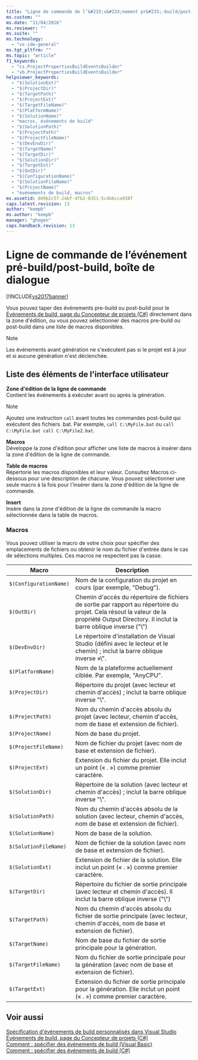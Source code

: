 ```yaml
---
title: "Ligne de commande de l’&#233;v&#233;nement pr&#233;-build/post-build, bo&#238;te de dialogue | Microsoft Docs"
ms.custom: ""
ms.date: "11/04/2016"
ms.reviewer: ""
ms.suite: ""
ms.technology: 
  - "vs-ide-general"
ms.tgt_pltfrm: ""
ms.topic: "article"
f1_keywords: 
  - "cs.ProjectPropertiesBuildEventsBuilder"
  - "vb.ProjectPropertiesBuildEventsBuilder"
helpviewer_keywords: 
  - "$(SolutionExt)"
  - "$(ProjectDir)"
  - "$(TargetPath)"
  - "$(ProjectExt)"
  - "$(TargetFileName)"
  - "$(PlatformName)"
  - "$(SolutionName)"
  - "macros, événements de build"
  - "$(SolutionPath)"
  - "$(ProjectPath)"
  - "$(ProjectFileName)"
  - "$(DevEnvDir)"
  - "$(TargetName)"
  - "$(TargetDir)"
  - "$(SolutionDir)"
  - "$(TargetExt)"
  - "$(OutDir)"
  - "$(ConfigurationName)"
  - "$(SolutionFileName)"
  - "$(ProjectName)"
  - "événements de build, macros"
ms.assetid: d49b2c57-24bf-4fb2-8351-5c4b6cca938f
caps.latest.revision: 13
author: "kempb"
ms.author: "kempb"
manager: "ghogen"
caps.handback.revision: 13
---
```

# Ligne de commande de l’&#233;v&#233;nement pr&#233;-build/post-build, bo&#238;te de dialogue
[!INCLUDE[vs2017banner](../../code-quality/includes/vs2017banner.md)]

Vous pouvez taper des événements pre\-build ou post\-build pour le [Événements de build, page du Concepteur de projets \(C\#\)](../../ide/reference/build-events-page-project-designer-csharp.md) directement dans la zone d'édition, ou vous pouvez sélectionner des macros pre\-build ou post\-build dans une liste de macros disponibles.  
  
> [!NOTE]
>  Les événements avant génération ne s'exécutent pas si le projet est à jour et si aucune génération n'est déclenchée.  
  
## Liste des éléments de l'interface utilisateur  
 **Zone d'édition de la ligne de commande**  
 Contient les événements à exécuter avant ou après la génération.  
  
> [!NOTE]
>  Ajoutez une instruction `call` avant toutes les commandes post\-build qui exécutent des fichiers .bat.  Par exemple, `call C:\MyFile.bat` ou `call C:\MyFile.bat call C:\MyFile2.bat`.  
  
 **Macros**  
 Développe la zone d'édition pour afficher une liste de macros à insérer dans la zone d'édition de la ligne de commande.  
  
 **Table de macros**  
 Répertorie les macros disponibles et leur valeur.  Consultez Macros ci\-dessous pour une description de chacune.  Vous pouvez sélectionner une seule macro à la fois pour l'insérer dans la zone d'édition de la ligne de commande.  
  
 **Insert**  
 Insère dans la zone d'édition de la ligne de commande la macro sélectionnée dans la table de macros.  
  
### Macros  
 Vous pouvez utiliser la macro de votre choix pour spécifier des emplacements de fichiers ou obtenir le nom du fichier d'entrée dans le cas de sélections multiples.  Ces macros ne respectent pas la casse.  
  
|Macro|Description|  
|-----------|-----------------|  
|`$(ConfigurationName)`|Nom de la configuration du projet en cours \(par exemple, "Debug"\).|  
|`$(OutDir)`|Chemin d'accès du répertoire de fichiers de sortie par rapport au répertoire du projet.  Cela résout la valeur de la propriété Output Directory.  Il inclut la barre oblique inverse \("\\"\)|  
|`$(DevEnvDir)`|Le répertoire d'installation de Visual Studio \(défini avec le lecteur et le chemin\) ; inclut la barre oblique inverse »\\".|  
|`$(PlatformName)`|Nom de la plateforme actuellement ciblée.  Par exemple, "AnyCPU".|  
|`$(ProjectDir)`|Répertoire du projet \(avec lecteur et chemin d'accès\) ; inclut la barre oblique inverse "\\".|  
|`$(ProjectPath)`|Nom du chemin d'accès absolu du projet \(avec lecteur, chemin d'accès, nom de base et extension de fichier\).|  
|`$(ProjectName)`|Nom de base du projet.|  
|`$(ProjectFileName)`|Nom de fichier du projet \(avec nom de base et extension de fichier\).|  
|`$(ProjectExt)`|Extension du fichier du projet.  Elle inclut un point \(« . »\) comme premier caractère.|  
|`$(SolutionDir)`|Répertoire de la solution \(avec lecteur et chemin d'accès\) ; inclut la barre oblique inverse "\\".|  
|`$(SolutionPath)`|Nom du chemin d'accès absolu de la solution \(avec lecteur, chemin d'accès, nom de base et extension de fichier\).|  
|`$(SolutionName)`|Nom de base de la solution.|  
|`$(SolutionFileName)`|Nom de fichier de la solution \(avec nom de base et extension de fichier\).|  
|`$(SolutionExt)`|Extension de fichier de la solution.  Elle inclut un point \(« . »\) comme premier caractère.|  
|`$(TargetDir)`|Répertoire du fichier de sortie principale \(avec lecteur et chemin d'accès\).  Il inclut la barre oblique inverse \("\\"\)|  
|`$(TargetPath)`|Nom du chemin d'accès absolu du fichier de sortie principale \(avec lecteur, chemin d'accès, nom de base et extension de fichier\).|  
|`$(TargetName)`|Nom de base du fichier de sortie principale pour la génération.|  
|`$(TargetFileName)`|Nom du fichier de sortie principale pour la génération \(avec nom de base et extension de fichier\).|  
|`$(TargetExt)`|Extension du fichier de sortie principale pour la génération.  Elle inclut un point \(« . »\) comme premier caractère.|  
  
## Voir aussi  
 [Spécification d'événements de build personnalisés dans Visual Studio](../../ide/specifying-custom-build-events-in-visual-studio.md)   
 [Événements de build, page du Concepteur de projets \(C\#\)](../../ide/reference/build-events-page-project-designer-csharp.md)   
 [Comment : spécifier des événements de build \(Visual Basic\)](../Topic/How%20to:%20Specify%20Build%20Events%20\(Visual%20Basic\).md)   
 [Comment : spécifier des événements de build \(C\#\)](../../ide/how-to-specify-build-events-csharp.md)